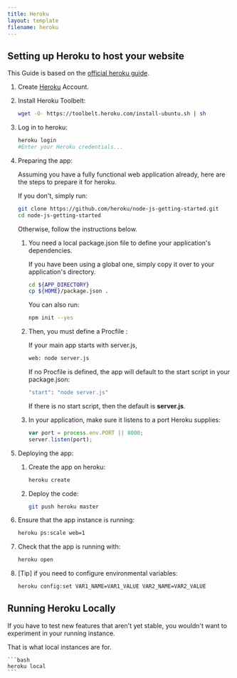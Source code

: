 ```yaml
---
title: Heroku
layout: template
filename: heroku
---
```


## Setting up Heroku to host your website

This Guide is based on the [official heroku guide](https://devcenter.heroku.com/articles/getting-started-with-nodejs#introduction).

1. Create [Heroku](https://www.heroku.com/) Account.

2. Install Heroku Toolbelt:

   ```bash
   wget -O- https://toolbelt.heroku.com/install-ubuntu.sh | sh
   ```

3. Log in to heroku:

   ```bash
   heroku login
   #Enter your Heroku credentials...
   ```

4. Preparing the app:

   Assuming you have a fully functional web application already, here are the steps to prepare it for heroku.

   If you don't, simply run:

   ```bash
   git clone https://github.com/heroku/node-js-getting-started.git
   cd node-js-getting-started
   ```
   
   Otherwise, follow the instructions below.

    1. You need a local package.json file to define your application's dependencies.

       If you have been using a global one, simply copy it over to your application's directory.

       ```bash
       cd ${APP_DIRECTORY}
       cp ${HOME}/package.json .
       ```
       
       You can also run:

       ```bash
       npm init --yes
       ```

    2. Then, you must define a Procfile :
       
       If your main app starts with server.js,

       ```bash
       web: node server.js
       ```

       If no Procfile is defined, the app will default to the start script in your package.json:

       ```bash
       "start": "node server.js"
       ```

       If there is no start script, then the default is **server.js**.

    3. In your application, make sure it listens to a port Heroku supplies:

       ```javascript
       var port = process.env.PORT || 8000;
       server.listen(port);
       ```

5. Deploying the app:

    1. Create the app on heroku:

       ```bash
       heroku create
       ```

    2. Deploy the code:

       ```bash
       git push heroku master
       ```

5. Ensure that the app instance is running:

   ```bash
   heroku ps:scale web=1
   ```

6. Check that the app is running with:

   ```bash
   heroku open
   ```

7. [Tip] if you need to configure environmental variables:

   ```bash
   heroku config:set VAR1_NAME=VAR1_VALUE VAR2_NAME=VAR2_VALUE
   ```

## Running Heroku Locally

If you have to test new features that aren't yet stable, you wouldn't want to experiment in your running instance.

That is what local instances are for.

    ```bash
    heroku local 
    ```
